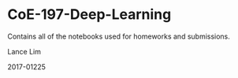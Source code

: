 # CoE-197-Deep-Learning

Contains all of the notebooks used for homeworks and submissions.

Lance Lim

2017-01225